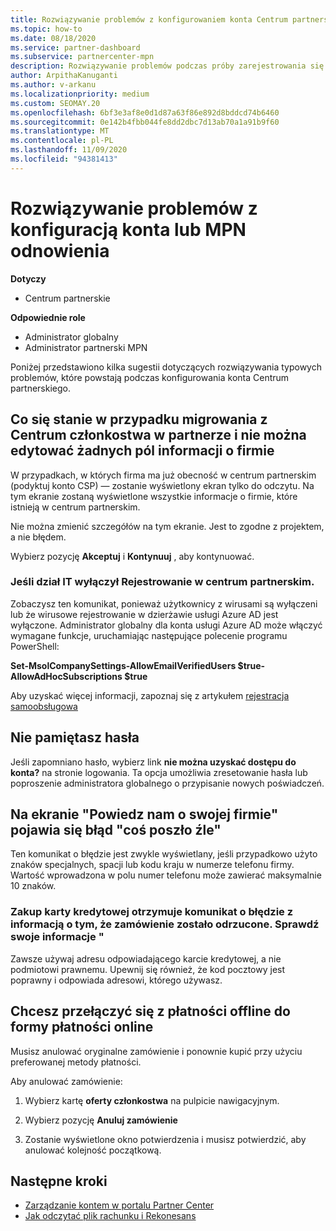 ```yaml
---
title: Rozwiązywanie problemów z konfigurowaniem konta Centrum partnerskiego lub Rozwiązywanie problemów z odnowieniem MPN
ms.topic: how-to
ms.date: 08/18/2020
ms.service: partner-dashboard
ms.subservice: partnercenter-mpn
description: Rozwiązywanie problemów podczas próby zarejestrowania się w centrum partnerskim. Odpowiedzi na wyzwania związane z metodami płatności, zapomnieniu haseł i nie tylko.
author: ArpithaKanuganti
ms.author: v-arkanu
ms.localizationpriority: medium
ms.custom: SEOMAY.20
ms.openlocfilehash: 6bf3e3af8e0d1d87a63f86e892d8bddcd74b6460
ms.sourcegitcommit: 0e142b4fbb044fe8dd2dbc7d13ab70a1a91b9f60
ms.translationtype: MT
ms.contentlocale: pl-PL
ms.lasthandoff: 11/09/2020
ms.locfileid: "94381413"
---
```

# <a name="troubleshoot-account-setup-or-mpn-renewal-issues"></a>Rozwiązywanie problemów z konfiguracją konta lub MPN odnowienia

**Dotyczy**

- Centrum partnerskie
 
**Odpowiednie role**

- Administrator globalny
- Administrator partnerski MPN 
 
Poniżej przedstawiono kilka sugestii dotyczących rozwiązywania typowych problemów, które powstają podczas konfigurowania konta Centrum partnerskiego.

## <a name="what-happens-if-you-are-migrating-from-partner-membership-center-and-you-cant-edit-any-company-information-fields"></a>Co się stanie w przypadku migrowania z Centrum członkostwa w partnerze i nie można edytować żadnych pól informacji o firmie

W przypadkach, w których firma ma już obecność w centrum partnerskim (podyktuj konto CSP) — zostanie wyświetlony ekran tylko do odczytu. Na tym ekranie zostaną wyświetlone wszystkie informacje o firmie, które istnieją w centrum partnerskim.

Nie można zmienić szczegółów na tym ekranie. Jest to zgodne z projektem, a nie błędem.

Wybierz pozycję **Akceptuj** i **Kontynuuj** , aby kontynuować.


### <a name="if-the-it-department-has-turned-off-sign-up-for-partner-center"></a>Jeśli dział IT wyłączył **Rejestrowanie w centrum partnerskim**.

Zobaczysz ten komunikat, ponieważ użytkownicy z wirusami są wyłączeni lub że wirusowe rejestrowanie w dzierżawie usługi Azure AD jest wyłączone. Administrator globalny dla konta usługi Azure AD może włączyć wymagane funkcje, uruchamiając następujące polecenie programu PowerShell:

**Set-MsolCompanySettings-AllowEmailVerifiedUsers $true-AllowAdHocSubscriptions $true**

Aby uzyskać więcej informacji, zapoznaj się z artykułem [rejestracja samoobsługowa](/azure/active-directory/users-groups-roles/directory-self-service-signup)

## <a name="you-forgot-your-password"></a>Nie pamiętasz hasła

Jeśli zapomniano hasło, wybierz link **nie można uzyskać dostępu do konta?** na stronie logowania. Ta opcja umożliwia zresetowanie hasła lub poproszenie administratora globalnego o przypisanie nowych poświadczeń.

## <a name="on-the-tell-us-about-your-company-screen-you-receive-a-something-went-wrong-error"></a>Na ekranie "Powiedz nam o swojej firmie" pojawia się błąd "coś poszło źle"

Ten komunikat o błędzie jest zwykle wyświetlany, jeśli przypadkowo użyto znaków specjalnych, spacji lub kodu kraju w numerze telefonu firmy. Wartość wprowadzona w polu numer telefonu może zawierać maksymalnie 10 znaków.


### <a name="your-credit-card-purchase-is-receiving-an-error-message-stating-that-your-order-was-declined-please-verify-your-information"></a>Zakup karty kredytowej otrzymuje komunikat o błędzie z informacją o tym, że zamówienie zostało odrzucone. Sprawdź swoje informacje "


Zawsze używaj adresu odpowiadającego karcie kredytowej, a nie podmiotowi prawnemu. Upewnij się również, że kod pocztowy jest poprawny i odpowiada adresowi, którego używasz.

## <a name="you-want-to-switch-from-offline-payment-to-online-payment-method"></a>Chcesz przełączyć się z płatności offline do formy płatności online 

Musisz anulować oryginalne zamówienie i ponownie kupić przy użyciu preferowanej metody płatności.

Aby anulować zamówienie:

1. Wybierz kartę **oferty członkostwa** na pulpicie nawigacyjnym.

2. Wybierz pozycję **Anuluj zamówienie**

3. Zostanie wyświetlone okno potwierdzenia i musisz potwierdzić, aby anulować kolejność początkową.

## <a name="next-steps"></a>Następne kroki

- [Zarządzanie kontem w portalu Partner Center](partner-center-account-setup.md)
- [Jak odczytać plik rachunku i Rekonesans](read-your-bill.md)
